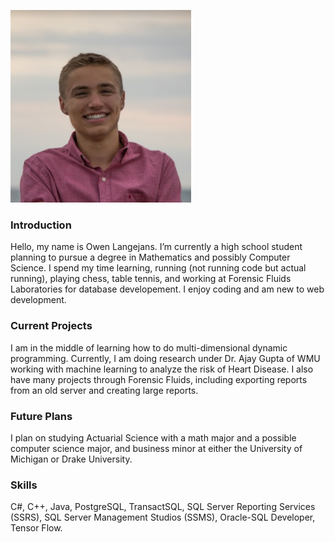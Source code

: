 ![Me](new1.png)

### Introduction

Hello, my name is Owen Langejans. I’m currently a high school student planning to pursue a degree in Mathematics and possibly Computer Science. I spend my time learning, running (not running code but actual running), playing chess, table tennis, and working at Forensic Fluids Laboratories for database developement. I enjoy coding and am new to web development.

### Current Projects

I am in the middle of learning how to do multi-dimensional dynamic programming. Currently, I am doing research under Dr. Ajay Gupta of WMU working with machine learning to analyze the risk of Heart Disease. I also have many projects through Forensic Fluids, including exporting reports from an old server and creating large reports.

### Future Plans

I plan on studying Actuarial Science with a math major and a possible computer science major, and business minor at either the University of Michigan or Drake University.

### Skills

C#, C++, Java, PostgreSQL, TransactSQL, SQL Server Reporting Services (SSRS), SQL Server Management Studios (SSMS), Oracle-SQL Developer, Tensor Flow.  
